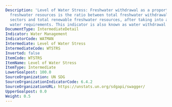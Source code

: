 ```yaml
---
Description: 'Level of Water Stress: Freshwater withdrawal as a proportion of available
  freshwater resources is the ratio between total freshwater withdrawal by major economic
  sectors and total renewable freshwater resources, after taking into account environmental
  water requirements. This indicator is also known as water withdrawal intensity'
DocumentType: IntermediateDetail
Indicator: Water Management
IndicatorCode: WATMAN
Intermediate: Level of Water Stress
IntermediateCode: WTSTRS
Inverted: false
ItemCode: WTSTRS
ItemName: Level of Water Stress
ItemType: Intermediate
LowerGoalpost: 100.0
SourceOrganization: UN SDG
SourceOrganizationIndicatorCode: 6.4.2
SourceOrganizationURL: https://unstats.un.org/sdgapi/swagger/
UpperGoalpost: 0.0
Weight: 0.5
---
```


